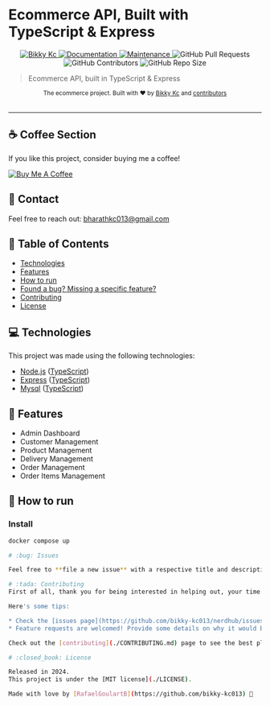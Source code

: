 # Ecommerce API, Built with TypeScript & Express

<p align="center">
   <a href="https://www.linkedin.com/in/bharat-kc-876b70265/">
      <img alt="Bikky Kc" src="https://img.shields.io/badge/bharat-kc-876b7026?style=flat&logo=Linkedin&logoColor=white" />
   </a>
   <a href="https://github.com//bikky-kc013/nerdhub#readme">
      <img alt="Documentation" src="https://img.shields.io/badge/documentation-yes-03B0E8.svg" />
   </a>
   <a href="https://github.com/RafaelGoulartB/nodejs-ecommerce/graphs/commit-activity">
      <img alt="Maintenance" src="https://img.shields.io/badge/Maintained%3F-yes-03B0E8.svg" />
   </a>
   <img alt="GitHub Pull Requests" src="https://img.shields.io/github/issues-pr/RafaelGoulartB/nodejs-ecommerce?color=03B0E8" />
   <img alt="GitHub Contributors" src="https://img.shields.io/github/contributors/RafaelGoulartB/nodejs-ecommerce?color=03B0E8" />
   <img alt="GitHub Repo Size" src="https://img.shields.io/github/repo-size/RafaelGoulartB/nodejs-ecommerce?color=03B0E8" />
</p>

> Ecommerce API, built in TypeScript & Express

<div align="center">
  <sub>The ecommerce project. Built with ❤︎ by
    <a href="https://github.com/bikky-kc013">Bikky Kc</a> and
    <a href="https://github.com/bikky-kc013/nerdhub/graphs/contributors">
      contributors
    </a>
  </sub>
</div>

<br />

---

## ☕ Coffee Section
If you like this project, consider buying me a coffee!

<a href="https://www.buymeacoffee.com/bharathkc013">
    <img src="https://img.shields.io/badge/Buy%20Me%20A%20Coffee-donate-yellow" alt="Buy Me A Coffee">
</a>

## 📧 Contact
Feel free to reach out: [bharathkc013@gmail.com](mailto:bharathkc013@gmail.com)

## :pushpin: Table of Contents

- [Technologies](#computer-technologies)
- [Features](#rocket-features)
- [How to run](#construction_worker-how-to-run)
- [Found a bug? Missing a specific feature?](#bug-issues)
- [Contributing](#tada-contributing)
- [License](#closed_book-license)

## :computer: Technologies

This project was made using the following technologies:

- [Node.js](https://nodejs.org/en/) ([TypeScript](https://www.typescriptlang.org/docs/handbook/node.html))
- [Express](https://expressjs.com/) ([TypeScript](https://www.npmjs.com/package/@types/express))
- [Mysql](https://github.com/mysqljs/mysql) ([TypeScript](https://www.npmjs.com/package/@types/mysql))

## :rocket: Features

- Admin Dashboard
- Customer Management
- Product Management
- Delivery Management
- Order Management
- Order Items Management

## :construction_worker: How to run

### Install

```sh
docker compose up

# :bug: Issues

Feel free to **file a new issue** with a respective title and description on the the [nerdhub](https://github.com/bikky-kc013/nerdhub/issues) repository. If you already found a solution to your problem, **i would love to review your pull request**!

# :tada: Contributing
First of all, thank you for being interested in helping out, your time is always appreciated in every way. :100:

Here's some tips:

* Check the [issues page](https://github.com/bikky-kc013/nerdhub/issues) for already opened issues (or maybe even closed ones) that might already address your question/bug/feature request.
* Feature requests are welcomed! Provide some details on why it would be helpful for you and others, explain how you're using bull-board and if possible even some screenshots if you are willing to mock something!

Check out the [contributing](./CONTRIBUTING.md) page to see the best places to file issues, start discussions and begin contributing.

# :closed_book: License

Released in 2024.
This project is under the [MIT license](./LICENSE).

Made with love by [RafaelGoulartB](https://github.com/bikky-kc013) 🚀
